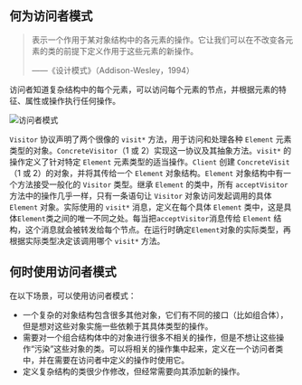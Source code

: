 ## 何为访问者模式

> 表示一个作用于某对象结构中的各元素的操作。它让我们可以在不改变各元素的类的前提下定义作用于这些元素的新操作。
>
> ——《设计模式》（Addison-Wesley，1994）

访问者知道复杂结构中的每个元素，可以访问每个元素的节点，并根据元素的特征、属性或操作执行任何操作。

![访问者模式](https://blog-andy0570-1256077835.cos.ap-shanghai.myqcloud.com/site_Images/133816.png)

`Visitor` 协议声明了两个很像的 `visit*` 方法，用于访问和处理各种 `Element` 元素类型的对象。`ConcreteVisitor`（1 或 2）实现这一协议及其抽象方法。`visit*` 的操作定义了针对特定 `Element` 元素类型的适当操作。`Client` 创建 `ConcreteVisit`（1 或 2）的对象，并将其传给一个 `Element` 对象结构。`Element` 对象结构中有一个方法接受一般化的 `Visitor` 类型。继承 `Element` 的类中，所有 `acceptVisitor` 方法中的操作几乎一样，只有一条语句让 `Visitor` 对象访问发起调用的具体 `Element` 对象。实际使用的  `visit*`  消息，定义在每个具体 `Element` 类中，这是具体`Element`类之间的唯一不同之处。每当把`acceptVisitor`消息传给 `Element` 结构，这个消息就会被转发给每个节点。在运行时确定`Element`对象的实际类型，再根据实际类型决定该调用哪个  `visit*`   方法。



## 何时使用访问者模式

在以下场景，可以使用访问者模式：

* 一个复杂的对象结构包含很多其他对象，它们有不同的接口（比如组合体），但是想对这些对象实施一些依赖于其具体类型的操作。
* 需要对一个组合结构体中的对象进行很多不相关的操作，但是不想让这些操作“污染”这些对象的类。可以将相关的操作集中起来，定义在一个访问者类中，并在需要在访问者中定义的操作时使用它。
* 定义复杂结构的类很少作修改，但经常需要向其添加新的操作。

